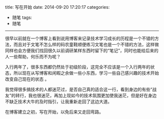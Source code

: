 title: 写在开始
date: 2014-09-20 17:20:17
categories:
- 随笔
tags:
- 随笔
---

很早以前就在一个博客上看到说用博客来记录技术学习成长的历程是一个不错的方法，而且对于文笔不怎么样的码农童鞋顺便练习文笔也是一个不错的方法，这样做同样也会方便我们找回很久以前调研某样东西时留下的“笔记”，同时也能给后来的人一些帮助，何乐而不为呢？

入行两年了，很多东西都仍然处于初级阶段，这完全不应该是一个入行两年的状态，所以现在从写博客和闲暇之余做一些小东西，学习一些自己感兴趣的技术开始改变自己现在的状态 。

我觉得很多搞技术的人都迷茫过，是否自己真的适合这一行，看到身边的有些“战友”的转行，我也很迷茫，再加上现如今的技术氛围更加使我迷茫，但是好在身边不缺乏技术大牛的及时指引，让我重新走回了这边大道。

在博客建立之初，写在开始，以免后来又走回弯路。